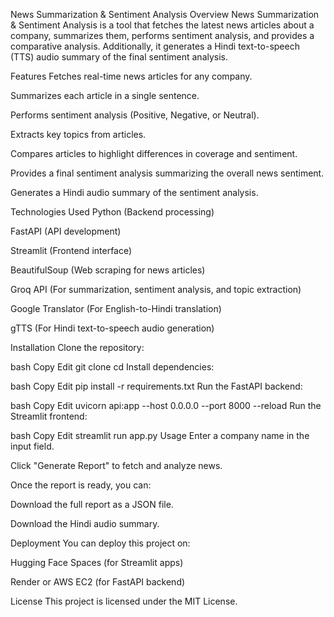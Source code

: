 News Summarization & Sentiment Analysis
Overview
News Summarization & Sentiment Analysis is a tool that fetches the latest news articles about a company, summarizes them, performs sentiment analysis, and provides a comparative analysis. Additionally, it generates a Hindi text-to-speech (TTS) audio summary of the final sentiment analysis.

Features
Fetches real-time news articles for any company.

Summarizes each article in a single sentence.

Performs sentiment analysis (Positive, Negative, or Neutral).

Extracts key topics from articles.

Compares articles to highlight differences in coverage and sentiment.

Provides a final sentiment analysis summarizing the overall news sentiment.

Generates a Hindi audio summary of the sentiment analysis.

Technologies Used
Python (Backend processing)

FastAPI (API development)

Streamlit (Frontend interface)

BeautifulSoup (Web scraping for news articles)

Groq API (For summarization, sentiment analysis, and topic extraction)

Google Translator (For English-to-Hindi translation)

gTTS (For Hindi text-to-speech audio generation)

Installation
Clone the repository:

bash
Copy
Edit
git clone <repository-url>
cd <repository-folder>
Install dependencies:

bash
Copy
Edit
pip install -r requirements.txt
Run the FastAPI backend:

bash
Copy
Edit
uvicorn api:app --host 0.0.0.0 --port 8000 --reload
Run the Streamlit frontend:

bash
Copy
Edit
streamlit run app.py
Usage
Enter a company name in the input field.

Click "Generate Report" to fetch and analyze news.

Once the report is ready, you can:

Download the full report as a JSON file.

Download the Hindi audio summary.

Deployment
You can deploy this project on:

Hugging Face Spaces (for Streamlit apps)

Render or AWS EC2 (for FastAPI backend)

License
This project is licensed under the MIT License.
